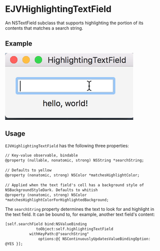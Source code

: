 # EJVHighlightingTextField

An NSTextField subclass that supports highlighting the portion of its contents that matches a search string.

## Example

![](demo.gif)

## Usage

`EJVHighlightingTextField` has the following three properties:

    // Key-value observable, bindable
    @property (nullable, nonatomic, strong) NSString *searchString;

    // Defaults to yellow
    @property (nonatomic, strong) NSColor *matchesHighlightColor;

    // Applied when the text field's cell has a background style of NSBackgroundStyleDark. Defaults to whitish
    @property (nonatomic, strong) NSColor *matchesHighlightColorForHighlightedBackground;

The `searchString` property determines the text to look for and highlight in the text field. It can be bound to, for example, another text field's content:

    [self.searchField bind:NSValueBinding
                  toObject:self.highlightingTextField
               withKeyPath:@"searchString"
                   options:@{ NSContinuouslyUpdatesValueBindingOption: @YES }];
